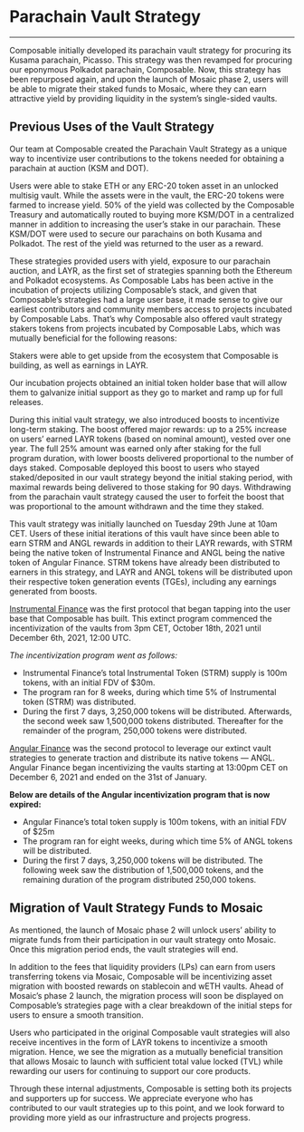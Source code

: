 # Parachain Vault Strategy

---

Composable initially developed its parachain vault strategy for procuring its Kusama parachain, Picasso. 
This strategy was then revamped for procuring our eponymous Polkadot parachain, Composable. Now, this strategy has been
repurposed again, and upon the launch of Mosaic phase 2, users will be able to migrate their staked funds to Mosaic, 
where they can earn attractive yield by providing liquidity in the system’s single-sided vaults.


## Previous Uses of the Vault Strategy

Our team at Composable created the Parachain Vault Strategy as a unique way to incentivize user contributions to the 
tokens needed for obtaining a parachain at auction (KSM and DOT). 

Users were able to stake ETH or any ERC-20 token asset in an unlocked multisig vault. 
While the assets were in the vault, the ERC-20 tokens were farmed to increase yield. 50% of the yield was collected by 
the Composable Treasury and automatically routed to buying more KSM/DOT in a centralized manner in addition to 
increasing the user’s stake in our parachain. These KSM/DOT were used to secure our parachains on both Kusama and 
Polkadot. The rest of the yield was returned to the user as a reward. 

These strategies provided users with yield, exposure to our parachain auction, and LAYR, as the first set of strategies 
spanning both the Ethereum and Polkadot ecosystems. As Composable Labs has been active in the incubation of projects 
utilizing Composable’s stack, and given that Composable’s strategies had a large user base, it made sense to give our 
earliest contributors and community members access to projects incubated by Composable Labs. That’s why Composable also 
offered vault strategy stakers tokens from projects incubated by Composable Labs, which was mutually beneficial for the 
following reasons:

Stakers were able to get upside from the ecosystem that Composable is building, as well as earnings in LAYR.

Our incubation projects obtained an initial token holder base that will allow them to galvanize initial support as they 
go to market and ramp up for full releases.

During this initial vault strategy, we also introduced boosts to incentivize long-term staking. The boost offered major 
rewards: up to a 25% increase on users’ earned LAYR tokens (based on nominal amount), vested over one year. 
The full 25% amount was earned only after staking for the full program duration, with lower boosts delivered 
proportional to the number of days staked. Composable deployed this boost to users who stayed staked/deposited in our 
vault strategy beyond the initial staking period, with maximal rewards being delivered to those staking for 90 days. 
Withdrawing from the parachain vault strategy caused the user to forfeit the boost that was proportional to the amount 
withdrawn and the time they staked. 

This vault strategy was initially launched on Tuesday 29th June at 10am CET. Users of these initial iterations of this 
vault have since been able to earn STRM and ANGL rewards in addition to their LAYR rewards, with STRM being the native 
token of Instrumental Finance and ANGL being the native token of Angular Finance. STRM tokens have already been 
distributed to earners in this strategy, and LAYR and ANGL tokens will be distributed upon their respective token 
generation events (TGEs), including any earnings generated from boosts.

[Instrumental Finance](https://instrumental.finance) was the first protocol that began tapping into the user base that 
Composable has built. This extinct program commenced the incentivization of the vaults from 3pm CET, October 18th, 
2021 until December 6th, 2021, 12:00 UTC.

_The incentivization program went as follows:_



* Instrumental Finance’s total Instrumental Token (STRM) supply is 100m tokens, with an initial FDV of $30m.
* The program ran for 8 weeks, during which time 5% of Instrumental token (STRM) was distributed.
* During the first 7 days, 3,250,000 tokens will be distributed. Afterwards, the second week saw 1,500,000 tokens distributed. 
  Thereafter for the remainder of the program, 250,000 tokens were distributed.

[Angular Finance](https://www.angular.finance/) was the second protocol to leverage our extinct vault strategies to 
generate traction and distribute its native tokens — ANGL. Angular Finance began incentivizing the vaults starting at 
13:00pm CET on December 6, 2021 and ended on the 31st of January.

**Below are details of the Angular incentivization program that is now expired:**



* Angular Finance’s total token supply is 100m tokens, with an initial FDV of $25m
* The program ran for eight weeks, during which time 5% of ANGL tokens will be distributed.
* During the first 7 days, 3,250,000 tokens will be distributed. The following week saw the distribution of 1,500,000 
  tokens, and the remaining duration of the program distributed 250,000 tokens.


## Migration of Vault Strategy Funds to Mosaic

As mentioned, the launch of Mosaic phase 2 will unlock users’ ability to migrate funds from their participation in our
vault strategy onto Mosaic. Once this migration period ends, the vault strategies will end.

In addition to the fees that liquidity providers (LPs) can earn from users transferring tokens via Mosaic, 
Composable will be incentivizing asset migration with boosted rewards on stablecoin and wETH vaults. 
Ahead of Mosaic’s phase 2 launch, the migration process will soon be displayed on Composable’s strategies page with a 
clear breakdown of the initial steps for users to ensure a smooth transition.

Users who participated in the original Composable vault strategies will also receive incentives in the form of LAYR 
tokens to incentivize a smooth migration. Hence, we see the migration as a mutually beneficial transition that allows 
Mosaic to launch with sufficient total value locked (TVL) while rewarding our users for continuing to support our core 
products.

Through these internal adjustments, Composable is setting both its projects and supporters up for success. 
We appreciate everyone who has contributed to our vault strategies up to this point, and we look forward to providing 
more yield as our infrastructure and projects progress.